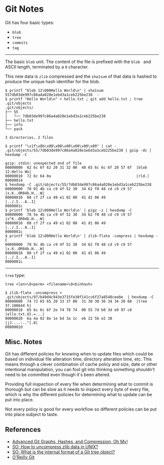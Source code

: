 Git Notes
===

Git has four basic types:

* `blob`
* `tree`
* `commits`
* `tag`

---

The basic `blob` unit.
The content of the file is prefixed with the `blob `
and ASCII length, terminated by a `0` character.

This new data is `zlib` compressed and the `sha1sum` of
that data is hashed to produce the unique hash identifier
for the blob.

```
$ printf "blob 12\000Hello World\n" | sha1sum
557db03de997c86a4a028e1ebd3a1ceb225be238  -
$ printf "Hello World\n" > hello.txt ; git add hello.txt ; tree .git/objects
.git/objects/
├── 55
│   └── 7db03de997c86a4a028e1ebd3a1ceb225be238
├── hello.txt
├── info
└── pack

3 directories, 2 files

$ printf "\x1f\x8b\x08\x00\x00\x00\x00\x00" | cat - .git/objects/55/7db03de997c86a4a028e1ebd3a1ceb225be238 | gzip -dc | hexdump -C

gzip: stdin: unexpected end of file
00000000  62 6c 6f 62 20 31 32 00  48 65 6c 6c 6f 20 57 6f  |blob 12.Hello Wo|
00000010  72 6c 64 0a                                       |rld.|
00000014
$ hexdump -C .git/objects/55/7db03de997c86a4a028e1ebd3a1ceb225be238 
00000000  78 01 4b ca c9 4f 52 30  34 62 f0 48 cd c9 c9 57  |x.K..OR04b.H...W|
00000010  08 cf 2f ca 49 e1 02 00  41 d1 06 49              |../.I...A..I|
0000001c
$ printf 'blob 12\000Hello World\n' | pigz -z | hexdump -C
00000000  78 5e 4b ca c9 4f 52 30  34 62 f0 48 cd c9 c9 57  |x^K..OR04b.H...W|
00000010  08 cf 2f ca 49 e1 02 00  41 d1 06 49              |../.I...A..I|
0000001c
$ printf 'blob 12\000Hello World\n' | zlib-flate -compress | hexdump -C
00000000  78 9c 4b ca c9 4f 52 30  34 62 f0 48 cd c9 c9 57  |x.K..OR04b.H...W|
00000010  08 cf 2f ca 49 e1 02 00  41 d1 06 49              |../.I...A..I|
0000001c
```

---

`tree` type:

`tree <len>\0<perm> <filename>\0<binhash>`

```
$ zlib-flate -uncompress < .git/objects/97/b49d4c943e3715fe30f141cc6f27a8548cee0e  | hexdump -C
00000000  74 72 65 65 20 33 37 00  31 30 30 36 34 34 20 68  |tree 37.100644 h|
00000010  65 6c 6c 6f 2e 74 78 74  00 55 7d b0 3d e9 97 c8  |ello.txt.U}.=...|
00000020  6a 4a 02 8e 1e bd 3a 1c  eb 22 5b e2 38           |jJ....:.."[.8|
0000002d
```

Misc. Notes
---

Git has different policies for knowing when to update files which could be based on individual file
alteration time, directory alteration time, etc.
This means through a clever combination of cache policy and size, date or other intentional manipulation,
you can fool git into thinking something shouldn't need to be committed even though it's been altered.

Providing full inspection of every file when determining what to commit is thorough but can be slow
as it needs to inspect every byte of every file, which is why the different policies for determining
what to update can be put into place.

Not every policy is good for every workflow so different policies can be put into place subject to taste.


References
---

* [Advanced Git Graphs, Hashes, and Compression, Oh My!](https://www.youtube.com/watch?v=ig5E8CcdM9g)
* [SO: How to uncompress zlib data in UNIX?](https://unix.stackexchange.com/questions/22834/how-to-uncompress-zlib-data-in-unix/49066#49066)
* [SO: What is the internal format of a Git tree object?](https://stackoverflow.com/questions/14790681/what-is-the-internal-format-of-a-git-tree-object)
* [O'Reilly Git](https://www.oreilly.com/library/view/version-control-with/9781449345037/ch04.html)
